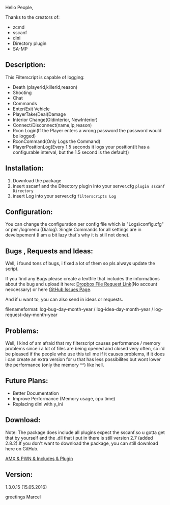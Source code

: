 Hello People,

Thanks to the creators of:
- zcmd
- sscanf
- dini
- Directory plugin
- SA-MP

## Description:

This Filterscript is capable of logging:

- Death (playerid,killerid,reason)
- Shooting
- Chat
- Commands
- Enter/Exit Vehicle
- PlayerTake(Deal)Damage
- Interior Change(Oldinterior, NewInterior)
- Connect/Disconnect(name,Ip,reason)
- Rcon Login(If the Player enters a wrong password the password would be logged)
- RconCommand(Only Logs the Command)
- PlayerPositionLog(Every 1.5 seconds it logs your position(It has a configurable interval, but the 1.5 second is the default))

## Installation:

1. Download the package
2. insert sscanf and the Directory plugin into your server.cfg `plugin sscanf Directory`
3. insert Log into your server.cfg `filterscripts Log`

## Configuration:

You can change the configuration per config file which is "Logs\config.cfg" or per /logmenu (Dialog).
Single Commands for all settings are in developement (I am a bit lazy that's why it is still not done).

## Bugs , Requests and Ideas:

Well, i found tons of bugs, i fixed a lot of them so pls always update the script.

If you find any Bugs please create a textfile that includes the informations about the bug and upload it here: [Dropbox File Request Link](https://www.dropbox.com/request/9RriFzieyZ5uyTkTKNXF)(No account neccessary) or here [GitHub Issues Page](https://github.com/Bios-Marcel/SA-MP_Log/issues).

And if u want to, you can also send in ideas or requests.

filenameformat: log-bug-day-month-year / log-idea-day-month-year / log-request-day-month-year

## Problems:

Well, I kind of am afraid that my filterscript causes performance / memory problems since i a lot of files are being opened and closed very often, so i'd be pleased if the people who use this tell me if it causes problems, if it does i can create an extra version for u that has less possibilites but wont lower the performance (only the memory ^^) like hell.

## Future Plans:

- Better Documentation
- Improve Performance (Memory usage, cpu time)
- Replacing dini with y_ini


## Download:

Note: The package does include all plugins expect the sscanf.so u gotta get that by yourself and the .dll that i put in there is still version 2.7 (added 2.8.2).If you don't want to download the package, you can still download here on GitHub.

[AMX & PWN & Includes & Plugin](https://dl.dropboxusercontent.com/u/89362253/Log.zip)

## Version:
1.3.0.15 (15.05.2016)

greetings Marcel
